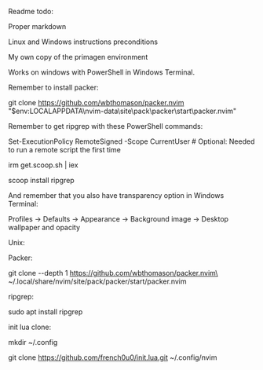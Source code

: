 Readme todo: 

Proper markdown

Linux and Windows instructions preconditions

My own copy of the primagen environment

Works on windows with PowerShell in Windows Terminal.

Remember to install packer:

git clone https://github.com/wbthomason/packer.nvim "$env:LOCALAPPDATA\nvim-data\site\pack\packer\start\packer.nvim"

Remember to get ripgrep with these PowerShell commands:

Set-ExecutionPolicy RemoteSigned -Scope CurrentUser # Optional: Needed to run a remote script the first time

irm get.scoop.sh | iex

scoop install ripgrep

And remember that you also have transparency option in Windows Terminal:

Profiles -> Defaults -> Appearance -> Background image -> Desktop wallpaper and opacity


Unix:

Packer:

git clone --depth 1 https://github.com/wbthomason/packer.nvim\
 ~/.local/share/nvim/site/pack/packer/start/packer.nvim
 
 ripgrep:
 
 sudo apt install ripgrep
 
 init lua clone:
 
 mkdir ~/.config
 
 git clone https://github.com/french0u0/init.lua.git ~/.config/nvim
